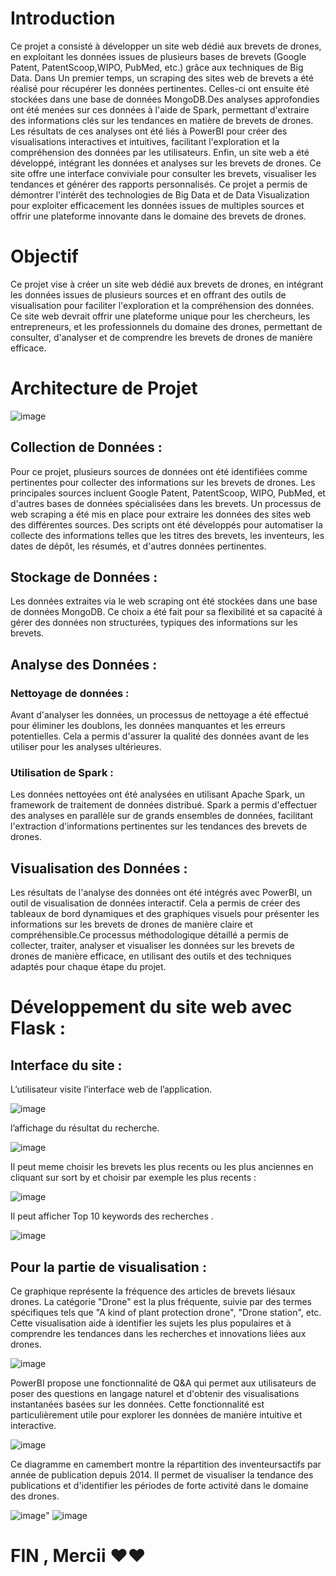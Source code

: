 # Introduction
Ce projet a consisté à développer un site web dédié aux brevets de drones, en exploitant les données issues de plusieurs bases de brevets (Google Patent, PatentScoop,WIPO, PubMed, etc.) grâce aux techniques de Big Data. Dans Un premier temps, un scraping des sites web de brevets a été réalisé pour récupérer les données pertinentes. Celles-ci ont ensuite été stockées dans une
base de données MongoDB.Des analyses approfondies ont été menées sur ces données à l'aide de Spark, permettant d'extraire des informations clés sur les tendances en matière de brevets de drones.
Les résultats de ces analyses ont été liés à PowerBI pour créer des visualisations interactives et intuitives, facilitant l'exploration et la compréhension des données par les utilisateurs.
Enfin, un site web a été développé, intégrant les données et analyses sur les brevets de drones. Ce site offre une interface conviviale pour consulter les brevets, visualiser
les tendances et générer des rapports personnalisés.
Ce projet a permis de démontrer l'intérêt des technologies de Big Data et de Data Visualization pour exploiter efficacement les données issues de multiples sources et offrir une plateforme innovante dans le domaine des brevets de drones.

# Objectif 
Ce projet vise à créer un site web dédié aux brevets de drones, en intégrant les données issues de plusieurs sources et en offrant des outils de visualisation pour faciliter l'exploration et la compréhension des données. Ce site web devrait offrir une plateforme unique pour les chercheurs, les entrepreneurs, et les professionnels du domaine des drones, permettant de consulter, d'analyser et de comprendre les brevets de drones de manière efficace.

# Architecture de Projet 
![image](https://github.com/user-attachments/assets/c846bd34-c5f5-4488-944d-bdc129c59a37)

## Collection de Données : 
Pour ce projet, plusieurs sources de données ont été identifiées comme pertinentes pour collecter des informations sur les brevets de drones. Les principales sources incluent Google Patent, PatentScoop, WIPO,
PubMed, et d'autres bases de données spécialisées dans les brevets.
Un processus de web scraping a été mis en place pour extraire les données des sites web des différentes sources. Des scripts ont été développés pour automatiser la collecte des informations telles que les titres des brevets, les inventeurs, les dates de dépôt, les résumés, et d'autres données pertinentes.

## Stockage de Données : 
Les données extraites via le web scraping ont été stockées dans une base de données MongoDB. Ce choix a été fait pour sa flexibilité et sa capacité à gérer des données non structurées, typiques des informations sur les brevets.

## Analyse des Données : 

### Nettoyage de données : 
Avant d'analyser les données, un processus de nettoyage a été effectué pour éliminer les doublons, les données manquantes et les erreurs potentielles. Cela a permis d'assurer la qualité des données avant de les utiliser pour les analyses ultérieures.

### Utilisation de Spark : 
Les données nettoyées ont été analysées en utilisant Apache Spark, un framework de traitement de données distribué. Spark a permis d'effectuer des analyses en parallèle sur de grands ensembles de données, facilitant l'extraction d'informations pertinentes sur les tendances des brevets de drones.

## Visualisation des Données : 
Les résultats de l'analyse des données ont été intégrés avec PowerBI, un outil de visualisation de données interactif. Cela a permis de créer des tableaux de bord dynamiques et des graphiques visuels pour présenter les informations sur les brevets de drones de manière claire et compréhensible.Ce processus méthodologique détaillé a permis de collecter, traiter, analyser et visualiser les données sur les brevets de drones de manière efficace, en utilisant des outils et des techniques adaptés pour chaque étape du projet.

# Développement du site web avec Flask : 
## Interface du site :
L’utilisateur visite l’interface web de l’application.

![image](https://github.com/user-attachments/assets/cb397ff9-0914-4dce-bbcd-e5393630f752)

l’affichage du résultat du recherche.

![image](https://github.com/user-attachments/assets/fa30b761-1fed-40da-9887-ce8a42e89cfb)

Il peut meme choisir les brevets les plus recents ou les plus anciennes en cliquant sur sort by et choisir par exemple les plus recents :

![image](https://github.com/user-attachments/assets/f2fd6944-c320-484f-8442-2ac2b46509b9)

Il peut afficher Top 10 keywords des recherches . 

![image](https://github.com/user-attachments/assets/cec7ea72-6769-47a2-ade6-e0ca5fc79481)

## Pour la partie de visualisation : 
Ce graphique représente la fréquence des articles de brevets liésaux drones. La catégorie "Drone" est la plus fréquente, suivie par des termes spécifiques tels que "A kind of plant protection drone", "Drone station", etc. Cette visualisation aide à identifier les sujets les plus populaires et à comprendre les tendances dans les recherches et innovations liées aux drones.

![image](https://github.com/user-attachments/assets/567f4280-1dc5-4f5a-8bcd-1f7fd1c5ff9a)

PowerBI propose une fonctionnalité de Q&A qui permet aux utilisateurs de poser des questions en langage naturel et d'obtenir des visualisations instantanées basées sur les données. Cette
fonctionnalité est particulièrement utile pour explorer les données de manière intuitive et interactive.

![image](https://github.com/user-attachments/assets/8928835e-d09e-4efa-9810-1e1dce995bfa)

Ce diagramme en camembert montre la répartition des inventeursactifs par année de publication depuis 2014. Il permet de visualiser la tendance des publications et d'identifier les périodes de forte activité dans le domaine des drones.

![image](https://github.com/user-attachments/assets/2b63b214-52ac-4b3c-ab0d-09d984dc1795)"
![image](https://github.com/user-attachments/assets/d4a222e5-b4c9-4ef2-ba93-05d3ee33ded4)

# FIN , Mercii ❤️❤️














